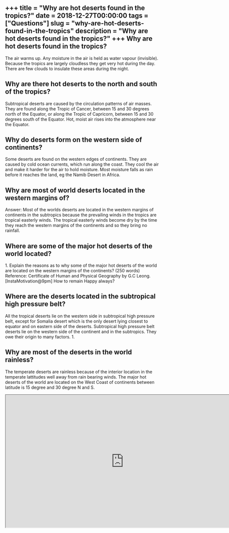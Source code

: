 +++
title = "Why are hot deserts found in the tropics?"
date = 2018-12-27T00:00:00
tags = ["Questions"]
slug = "why-are-hot-deserts-found-in-the-tropics"
description = "Why are hot deserts found in the tropics?"
+++
Why are hot deserts found in the tropics?
-----------------------------------------

The air warms up. Any moisture in the air is held as water vapour (invisible). Because the tropics are largely cloudless they get very hot during the day. There are few clouds to insulate these areas during the night.

Why are there hot deserts to the north and south of the tropics?
----------------------------------------------------------------

Subtropical deserts are caused by the circulation patterns of air masses. They are found along the Tropic of Cancer, between 15 and 30 degrees north of the Equator, or along the Tropic of Capricorn, between 15 and 30 degrees south of the Equator. Hot, moist air rises into the atmosphere near the Equator.

Why do deserts form on the western side of continents?
------------------------------------------------------

Some deserts are found on the western edges of continents. They are caused by cold ocean currents, which run along the coast. They cool the air and make it harder for the air to hold moisture. Most moisture falls as rain before it reaches the land, eg the Namib Desert in Africa.

Why are most of world deserts located in the western margins of?
----------------------------------------------------------------

Answer: Most of the worlds deserts are located in the western margins of continents in the subtropics because the prevailing winds in the tropics are tropical easterly winds. The tropical easterly winds become dry by the time they reach the western margins of the continents and so they bring no rainfall.

Where are some of the major hot deserts of the world located?
-------------------------------------------------------------

1\. Explain the reasons as to why some of the major hot deserts of the world are located on the western margins of the continents? (250 words) Reference: Certificate of Human and Physical Geography by G.C Leong. \[InstaMotivation@9pm\] How to remain Happy always?

Where are the deserts located in the subtropical high pressure belt?
--------------------------------------------------------------------

All the tropical deserts lie on the western side in subtropical high pressure belt, except for Somalia desert which is the only desert lying closest to equator and on eastern side of the deserts. Subtropical high pressure belt deserts lie on the western side of the continent and in the subtropics. They owe their origin to many factors. 1.

Why are most of the deserts in the world rainless?
--------------------------------------------------

The temperate deserts are rainless because of the interior location in the temperate lattitudes well away from rain bearing winds. The major hot deserts of the world are located on the West Coast of continents between latitude is 15 degree and 30 degree N and S.

<iframe allow="accelerometer; autoplay; clipboard-write; encrypted-media; gyroscope; picture-in-picture" allowfullscreen="" class="__youtube_prefs__  epyt-is-override  no-lazyload" data-no-lazy="1" data-origheight="433" data-origwidth="770" data-skipgform_ajax_framebjll="" height="433" id="_ytid_87650" loading="lazy" src="https://www.youtube.com/embed/pBI9b3IsqiY?enablejsapi=1&autoplay=0&cc_load_policy=0&cc_lang_pref=&iv_load_policy=1&loop=0&modestbranding=0&rel=1&fs=1&playsinline=0&autohide=2&theme=dark&color=red&controls=1&" title="YouTube player" width="770"></iframe>